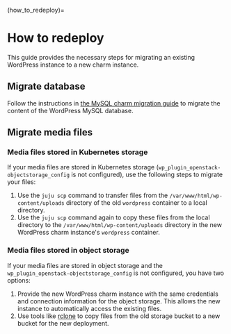 (how_to_redeploy)=

# How to redeploy

This guide provides the necessary steps for migrating an existing WordPress
instance to a new charm instance.

## Migrate database

Follow the instructions
in [the MySQL charm migration guide](https://canonical-charmed-mysql.readthedocs-hosted.com/how-to/back-up-and-restore/migrate-a-cluster/)
to migrate the content of the WordPress MySQL database.

## Migrate media files

### Media files stored in Kubernetes storage

If your media files are stored in Kubernetes
storage (`wp_plugin_openstack-objectstorage_config` is not configured), use the
following steps to migrate your files:

1. Use the `juju scp` command to transfer files from
   the `/var/www/html/wp-content/uploads` directory of the old `wordpress`
   container to a local directory.
2. Use the `juju scp` command again to copy these files from the local
   directory to the `/var/www/html/wp-content/uploads` directory in the new
   WordPress charm instance's `wordpress` container.

### Media files stored in object storage

If your media files are stored in object storage and
the `wp_plugin_openstack-objectstorage_config` is not configured, you have two
options:

1. Provide the new WordPress charm instance with the same credentials and
   connection information for the object storage. This allows the new instance
   to automatically access the existing files.
2. Use tools like [rclone](https://rclone.org) to copy files from the old
   storage bucket to a new bucket for the new deployment.